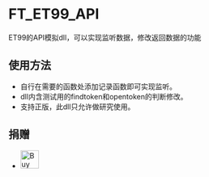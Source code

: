 # FT_ET99_API
ET99的API模拟dll，可以实现监听数据，修改返回数据的功能

## 使用方法
* 自行在需要的函数处添加记录函数即可实现监听。
* dll内含测试用的findtoken和opentoken的判断修改。
* 支持正版，此dll只允许做研究使用。

## 捐赠
* <a href='https://ko-fi.com/U7U7K54E' target='_blank'><img height='36' style='border:0px;height:36px;' src='https://az743702.vo.msecnd.net/cdn/kofi4.png?v=f' border='0' alt='Buy Me a Coffee' /></a>